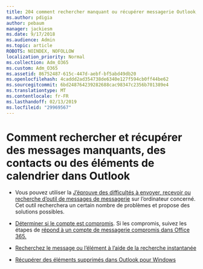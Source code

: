```yaml
---
title: 204 comment rechercher manquant ou récupérer messagerie Outlook, calendrier ou contacts manquants
ms.author: pdigia
author: pebaum
manager: jackiesm
ms.date: 9/17/2018
ms.audience: Admin
ms.topic: article
ROBOTS: NOINDEX, NOFOLLOW
localization_priority: Normal
ms.collection: Adm_O365
ms.custom: Adm_O365
ms.assetid: 86752487-615c-447d-aebf-bf5abd49db20
ms.openlocfilehash: 4caddd2ad354738de6340e127f594cb0ff44be62
ms.sourcegitcommit: 6bd248764239282688cac98347c2356b701389e4
ms.translationtype: MT
ms.contentlocale: fr-FR
ms.lasthandoff: 02/13/2019
ms.locfileid: "29969567"
---
```

# <a name="how-to-find-and-recover-missing-messages-contacts-or-calendar-items-in-outlook"></a>Comment rechercher et récupérer des messages manquants, des contacts ou des éléments de calendrier dans Outlook

- Vous pouvez utiliser la [J’éprouve des difficultés à envoyer, recevoir ou recherche d’outil de messages de messagerie](https://aka.ms/SaRA-OutlookSendReceive) sur l’ordinateur concerné. Cet outil recherchera un certain nombre de problèmes et propose des solutions possibles. 
    
- [Déterminer si le compte est compromis](https://support.microsoft.com/help/2551603/how-to-determine-whether-your-office-365-account-has-been-compromised). Si les compromis, suivez les étapes de [répond à un compte de messagerie compromis dans Office 365.](https://docs.microsoft.com/office365/enterprise/responding-to-a-compromised-email-account)
    
- [Recherchez le message ou l’élément à l’aide de la recherche instantanée](https://support.office.com/article/69748862-5976-47b9-98e8-ed179f1b9e4d)
    
- [Récupérer des éléments supprimés dans Outlook pour Windows](https://support.office.com/article/49e81f3c-c8f4-4426-a0b9-c0fd751d48ce)
    

